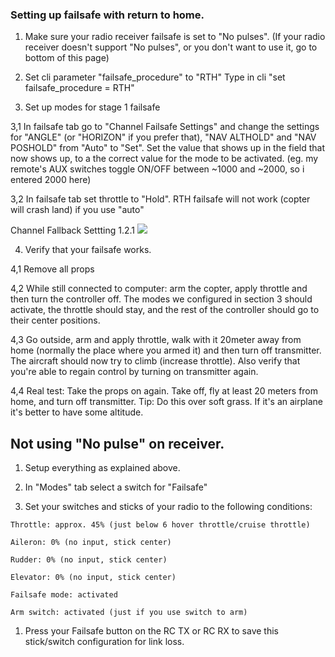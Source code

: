 ### Setting up failsafe with return to home.

1. Make sure your radio receiver failsafe is set to "No pulses". (If your radio receiver doesn't support "No pulses", or you don't want to use it, go to bottom of this page)

2. Set cli parameter "failsafe_procedure" to "RTH"
Type in cli "set failsafe_procedure = RTH"

3. Set up modes for stage 1 failsafe

 3,1 In failsafe tab go to "Channel Failsafe Settings" and change the settings for "ANGLE" (or "HORIZON" if you prefer that), "NAV ALTHOLD" and "NAV POSHOLD" from "Auto" to "Set". Set the value that shows up in the field that now shows up, to a the correct value for the mode to be activated. (eg. my remote's AUX switches toggle ON/OFF between ~1000 and ~2000, so i entered 2000 here)

 3,2 In failsafe tab set throttle to "Hold". RTH failsafe will not work (copter will crash land) if you use "auto" 

Channel Fallback Settting 1.2.1
![](http://i.imgur.com/MGlW95i.png)

4. Verify that your failsafe works. 

 4,1 Remove all props

 4,2 While still connected to computer: arm the copter, apply throttle and then turn the controller off. The modes we configured in section 3 should activate, the throttle should stay, and the rest of the controller should go to their center positions.

 4,3 Go outside, arm and apply throttle, walk with it 20meter away from home (normally the place where you armed it) and then turn off transmitter. The aircraft should now try to climb (increase throttle). Also verify that you're able to regain control by turning on transmitter again.

 4,4 Real test: Take the props on again. Take off, fly at least 20 meters from home, and turn off transmitter. Tip: Do this over soft grass. If it's an airplane it's better to have some altitude.

## Not using "No pulse" on receiver.

1. Setup everything as explained above.

1. In "Modes" tab select a switch for "Failsafe"

1. Set your switches and sticks of your radio to the following conditions:  

 `Throttle: approx. 45% (just below 6 hover throttle/cruise throttle)`  

 `Aileron: 0% (no input, stick center)`  

 `Rudder: 0% (no input, stick center)`  

 `Elevator: 0% (no input, stick center)`  

 `Failsafe mode: activated`  

 `Arm switch: activated (just if you use switch to arm)`  

1. Press your Failsafe button on the RC TX or RC RX to save this stick/switch configuration for link loss.